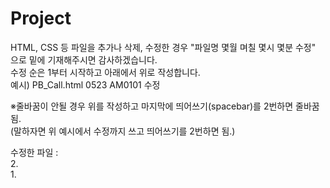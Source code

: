 # Project
 
HTML, CSS 등 파일을 추가나 삭제, 수정한 경우 "파일명 몇월 며칠 몇시 몇분 수정" 으로 밑에 기재해주시면 감사하겠습니다.  
수정 순은 1부터 시작하고 아래에서 위로 작성합니다.   
예시) PB_Call.html 0523 AM0101 수정

※줄바꿈이 안될 경우 위를 작성하고 마지막에 띄어쓰기(spacebar)를 2번하면 줄바꿈 됨.  
(말하자면 위 예시에서 수정까지 쓰고 띄어쓰기를 2번하면 됨.)

수정한 파일 :  
2.  
1.   
